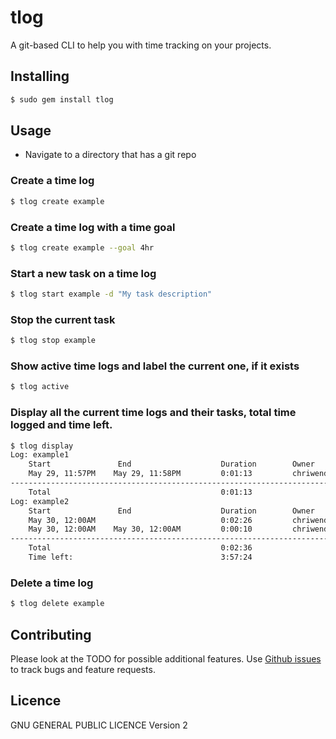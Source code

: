 tlog
============================================

A git-based CLI to help you with time tracking on your projects.

## Installing
```bash
$ sudo gem install tlog
```

## Usage
* Navigate to a directory that has a git repo

### Create a time log
```bash
$ tlog create example 
```

### Create a time log with a time goal
```bash
$ tlog create example --goal 4hr
```

### Start a new task on a time log
```bash
$ tlog start example -d "My task description"
```

### Stop the current task
```bash
$ tlog stop example
```

### Show active time logs and label the current one, if it exists
```bash
$ tlog active
```
 
### Display all the current time logs and their tasks, total time logged and time left.
```bash
$ tlog display
Log: example1
	Start               End                    Duration        Owner          Description
	May 29, 11:57PM    May 29, 11:58PM         0:01:13         chriwend       My Description
----------------------------------------------------------------------------------------------------
	Total                                      0:01:13 
Log: example2
	Start               End                    Duration        Owner          Description
	May 30, 12:00AM                            0:02:26         chriwend       Fixing bug
	May 30, 12:00AM    May 30, 12:00AM         0:00:10         chriwend       (no description)
----------------------------------------------------------------------------------------------------
	Total                                      0:02:36 
	Time left:                                 3:57:24
``` 

### Delete a time log
```bash
$ tlog delete example
```

## Contributing

Please look at the TODO for possible additional features. Use [Github issues](https://github.com/cewendel/tlog/issues) to track bugs and feature requests.

## Licence

GNU GENERAL PUBLIC LICENCE Version 2
